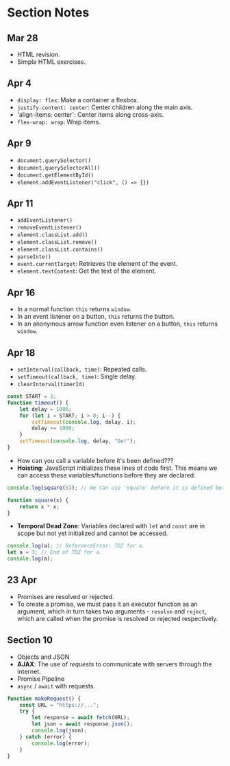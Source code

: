 # Section Notes

## Mar 28

- HTML revision.
- Simple HTML exercises.

## Apr 4

- `display: flex`: Make a container a flexbox.
- `justify-content: center`: Center children along the main axis.
- 'align-items: center`: Center items along cross-axis.
- `flex-wrap: wrap`: Wrap items.

## Apr 9

- `document.querySelector()`
- `document.querySelectorAll()`
- `document.getElementById()`
- `element.addEventListener("click", () => {})`

## Apr 11

- `addEventListener()`
- `removeEventListener()`
- `element.classList.add()`
- `element.classList.remove()`
- `element.classList.contains()`
- `parseInte()`
- `event.currentTarget`: Retrieves the element of the event.
- `element.textContent`: Get the text of the element.

## Apr 16

- In a normal function `this` returns `window`.
- In an event listener on a button, `this` returns the button.
- In an anonymous arrow function even listener on a button, `this` returns `window`.

## Apr 18

- `setInterval(callback, time)`: Repeated calls.
- `setTimeout(callback, time)`: Single delay.
- `clearInterval(timerId)`

```javascript
const START = 3;
function timeout() {
    let delay = 1000;
    for (let i = START; i > 0; i--) {
        setTimeout(console.log, delay, i);
        delay += 1000;
    }
    setTimeout(console.log, delay, "Go!");
}
```

- How can you call a variable before it's been defined???
- **Hoisting**: JavaScript initializes these lines of code first. This means we can access these variables/functions before they are declared.

```javascript
console.log(square(5)); // We can use 'square' before it is defined because of hoisting.

function square(x) {
    return x * x;
}
```

- **Temporal Dead Zone**: Variables declared with `let` and `const` are in scope but not yet initialized and cannot be accessed.

```javascript
console.log(a); // ReferenceError: TDZ for a.
let a = 3; // End of TDZ for a.
console.log(a);
```

## 23 Apr

- Promises are resolved or rejected.
- To create a promise, we must pass it an executor function as an argument, which in turn takes two arguments - `resolve` and `reject`, which are called when the promise is resolved or rejected respectively.

## Section 10

- Objects and JSON
- **AJAX**: The use of *requests* to communicate with servers through the internet.
- Promise Pipeline
- `async` / `await` with requests.

```javascript
function makeRequest() {
    const URL = "https://...";
    try {
        let response = await fetch(URL);
        let json = await response.json();
        console.log(json);
    } catch (error) {
        console.log(error);
    }
}
```
